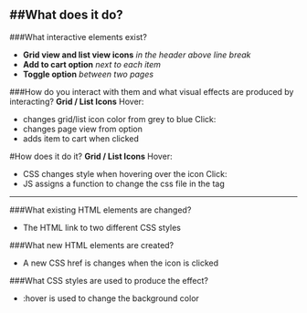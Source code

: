 <!--
	• What does it do?
        What interactive elements exist?
    		How do you interact with them?
    		What visual effects are produced by interacting?
	• How does it do it?
    		What existing HTML elements are changed?
    		What new HTML elements are created?
        What CSS styles are used to produce the effect? -->

##What does it do?
---
###What interactive elements exist?
* **Grid view and list view icons** *in the header above line break*
* **Add to cart option** *next to each item*
* **Toggle option** *between two pages*

###How do you interact with them and what visual effects are produced by interacting?
**Grid / List Icons**
Hover:
* changes grid/list icon color from grey to blue
Click:
* changes page view from option
* adds item to cart when clicked

#How does it do it?
**Grid / List Icons**
Hover:
* CSS changes style when hovering over the icon
Click:
* JS assigns a function to change the css file in the <head> tag

---

###What existing HTML elements are changed?
* The HTML link to two different CSS styles

###What new HTML elements are created?
* A new CSS href is changes when the icon is clicked

###What CSS styles are used to produce the effect?
* :hover is used to change the background color
